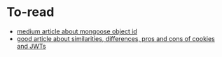 # To-read
- [medium article about mongoose object id](https://amcereijo.medium.com/mongoose-objectid-the-small-detail-i-didnt-know-09130a64b6b0)
- [good article about similarities, differences, pros and cons of cookies and JWTs](https://strapi.io/blog/introduction-to-jwt-and-cookie-storage)
